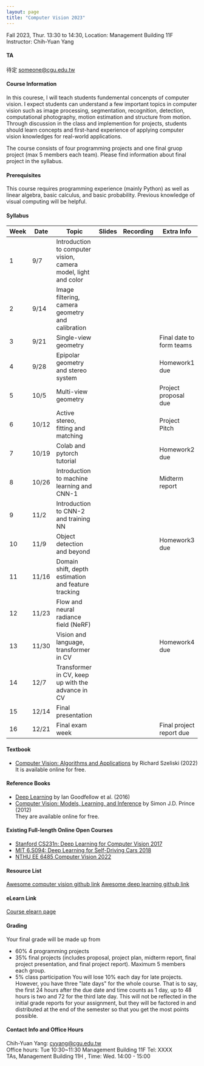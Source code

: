```yaml
---
layout: page
title: "Computer Vision 2023"
---
```


Fall 2023, Thur. 13:30 to 14:30, Location: Management Building 11F <br/>
Instructor: Chih-Yuan Yang

#### TA
待定 [someone@cgu.edu.tw](mailto:someone@cgu.edu.tw)

#### Course Information

In this courese, I will teach students fundemental concenpts of computer vision. I expect students can understand a few important topics in computer vision such as image processing, segmentation, recognition, detection, computational photography, motion estimation and structure from motion. Through discussion in the class and implemention for projects, students should learn concepts and first-hand experience of applying computer vision knowledges for real-world applications.

The course consists of four programming projects and one final gruop project (max 5 members each team). Please find information about final project in the syllabus.

#### Prerequisites

This course requires programming experience (mainly Python) as well as linear algebra, basic calculus, and basic probability. Previous knowledge of visual computing will be helpful.

#### Syllabus

|Week|Date|Topic                                                      |Slides   |Recording | Extra Info |
|---|---|---|---|---|---|
|1   |9/7        | Introduction to computer vision, camera model, light and color                |      |          |                              |
|2   |9/14       | Image filtering, camera geometry and calibration                              |      |          |                              |
|3   |9/21       | Single-view geometry                                                          |      |          | Final date to form teams     |
|4   |9/28       | Epipolar geometry and stereo system                                           |      |          | Homework1 due                |
|5   |10/5       | Multi-view geometry                                                           |      |          | Project proposal due         |
|6   |10/12      | Active stereo, fitting and matching                                           |      |          | Project Pitch                |
|7   |10/19      | Colab and pytorch tutorial                                                    |      |          | Homework2 due                |
|8   |10/26      | Introduction to machine learning and CNN-1                                    |      |          | Midterm report               |
|9   |11/2       | Introduction to CNN-2 and training NN                                         |      |          |                              |
|10  |11/9       | Object detection and beyond                                                   |      |          | Homework3 due                | 
|11  |11/16      | Domain shift, depth estimation and feature tracking                           |      |          |                              |
|12  |11/23      | Flow and neural radiance field (NeRF)                                         |      |          |                              |
|13  |11/30      | Vision and language, transformer in CV                                        |      |          | Homework4 due                |
|14  |12/7       | Transformer in CV, keep up with the advance in CV                             |      |          |                              |
|15  |12/14      | Final presentation                                                            |      |          |                              |
|16  |12/21      | Final exam week                                                               |      |          | Final project report due     |

#### Textbook
- [Computer Vision: Algorithms and Applications](http://szeliski.org/Book/) by Richard Szeliski (2022) <br/>
It is available online for free.

#### Reference Books
- [Deep Learning](https://www.deeplearningbook.org/) by Ian Goodfellow et al. (2016)
- [Computer Vision: Models, Learning, and Inference](http://www.computervisionmodels.com/) by Simon J.D. Prince (2012) <br/>
They are available online for free.

#### Existing Full-length Online Open Courses
- [Stanford CS231n: Deep Learning for Computer Vision 2017](https://www.youtube.com/playlist?list=PL3FW7Lu3i5JvHM8ljYj-zLfQRF3EO8sYv)
- [MIT 6.S094: Deep Learning for Self-Driving Cars 2018](https://www.youtube.com/watch?v=-6INDaLcuJY&list=PLts9ZnoIwN9MJOXSFal2wFImRjfUhmYSP)
- [NTHU EE 6485 Computer Vision 2022](https://aliensunmin.github.io/teaching/cv2022/index.html)

#### Resource List
[Awesome computer vision github link](https://github.com/jbhuang0604/awesome-computer-vision)
[Awesome deep learning github link](https://github.com/ChristosChristofidis/awesome-deep-learning)

#### eLearn Link
[Course elearn page](https://el.cgu.edu.tw/)

#### Grading
Your final grade will be made up from
- 60% 4 programming projects
- 35% final projects (includes proposal, project plan, midterm report, final project presentation, and final project report). Maximum 5 members each group.
- 5% class participation
You will lose 10% each day for late projects. However, you have three "late days" for the whole course. That is to say, the first 24 hours after the due date and time counts as 1 day, up to 48 hours is two and 72 for the third late day. This will not be reflected in the initial grade reports for your assignment, but they will be factored in and distributed at the end of the semester so that you get the most points possible.

#### Contact Info and Office Hours
Chih-Yuan Yang: cyyang@cgu.edu.tw <br/>
Office hours: Tue 10:30~11:30 Management Building 11F Tel: XXXX <br/>
TAs, Management Building 11H , Time: Wed. 14:00 - 15:00
